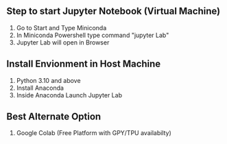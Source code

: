 ## Step to start Jupyter Notebook (Virtual Machine)
1. Go to Start and Type Miniconda
2. In Miniconda Powershell type command "jupyter Lab"
3. Jupyter Lab will open in Browser

## Install Envionment in Host Machine
1. Python 3.10 and above
2. Install Anaconda
3. Inside Anaconda Launch Jupyter Lab

## Best Alternate Option 
1. Google Colab (Free Platform with GPY/TPU availabilty)
